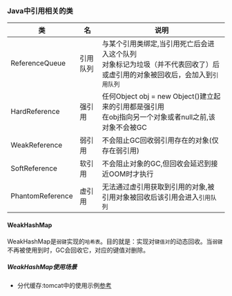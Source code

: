 ### Java中引用相关的类

| 类               | 名       | 说明                                                         |
| ---------------- | -------- | ------------------------------------------------------------ |
| ReferenceQueue   | 引用队列 | 与某个引用类绑定,当引用死亡后会进入这个队列<br />对象标记为垃圾（并不代表回收了）后或虚引用的对象被回收后，会加入到`引用队列` |
| HardReference    | 强引用   | 任何Object obj = new Object()建立起来的引用都是强引用<br />在obj指向另一个对象或者null之前,该对象不会被GC |
| WeakReference    | 弱引用   | 不会阻止GC回收弱引用存在的对象(仅存在弱引用)                 |
| SoftReference    | 软引用   | 不会阻止对象的GC,但回收会延迟到接近OOM时才执行               |
| PhantomReference | 虚引用   | 无法通过虚引用获取到引用的对象,被引用对象被回收后该引用会进入`引用队列` |

#### WeakHashMap

WeakHashMap是`弱键`实现的`哈希表`。目的就是：实现对`键值对`的动态回收。当`弱键`不再被使用到时，GC会回收它，对应的键值对删除。

##### WeakHashMap使用场景

- 分代缓存:tomcat中的使用示例[参考](https://blog.csdn.net/kaka0509/article/details/73459419)